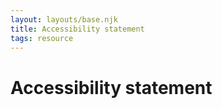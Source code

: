 ```yaml
---
layout: layouts/base.njk
title: Accessibility statement
tags: resource
---
```


# Accessibility statement
